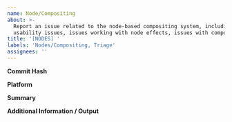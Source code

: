 ```yaml
---
name: Node/Compositing
about: >-
  Report an issue related to the node-based compositing system, including node graph
  usability issues, issues working with node effects, issues with composited output, etc.
title: '[NODES] '
labels: 'Nodes/Compositing, Triage'
assignees: ''
---
```

<!-- ⚠ Do not delete this issue template! ⚠ -->

**Commit Hash** <!-- 8 character string of letters/numbers in title bar or Help > About dialog (e.g. 3ea173c9) -->


**Platform** <!-- e.g. Windows 10, Ubuntu 20.04 or macOS 10.15 -->


**Summary**


**Additional Information / Output**
